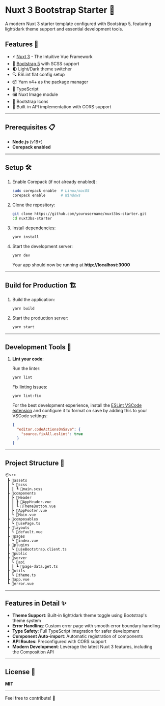 # Nuxt 3 Bootstrap Starter 🚀

A modern Nuxt 3 starter template configured with Bootstrap 5, featuring light/dark theme support and essential development tools.

## Features 🌟

- ⚡️ [Nuxt 3](https://nuxt.com/) - The Intuitive Vue Framework  
- 🎨 [Bootstrap 5](https://getbootstrap.com/) with SCSS support  
- 🌓 Light/Dark theme switcher  
- 🔍 ESLint flat config setup  
- 📦 Yarn v4+ as the package manager  
- 🎯 TypeScript
- 🖼️ Nuxt Image module  
- 🎉 Bootstrap Icons  
- 🔌 Built-in API implementation with CORS support

---

## Prerequisites 📋

- **Node.js** (v18+)  
- **Corepack enabled**  

---

## Setup 🛠️

1. Enable Corepack (if not already enabled):  

   ```bash
   sudo corepack enable  # Linux/macOS
   corepack enable       # Windows
   ```

2. Clone the repository:  

   ```bash
   git clone https://github.com/yourusername/nuxt3bs-starter.git
   cd nuxt3bs-starter
   ```

3. Install dependencies:  

   ```bash
   yarn install
   ```

4. Start the development server:  

   ```bash
   yarn dev
   ```

   Your app should now be running at **http://localhost:3000**

---

## Build for Production 🏗️

1. Build the application:  

   ```bash
   yarn build
   ```

2. Start the production server:  

   ```bash
   yarn start
   ```

---

## Development Tools 🔧

1. **Lint your code**:  

   Run the linter:  

   ```bash
   yarn lint
   ```

   Fix linting issues:  

   ```bash
   yarn lint:fix
   ```

   For the best development experience, install the [ESLint VSCode extension](https://marketplace.visualstudio.com/items?itemName=dbaeumer.vscode-eslint) and configure it to format on save by adding this to your VSCode settings:

   ```json
   {
     "editor.codeActionsOnSave": {
       "source.fixAll.eslint": true
     }
   }
   ```

---

## Project Structure 📁

```plaintext
📦src
 ┣ 📂assets
 ┃ ┗ 📂scss
 ┃ ┃ ┗ 📜main.scss
 ┣ 📂components
 ┃ ┣ 📂Header
 ┃ ┃ ┣ 📜AppHeader.vue
 ┃ ┃ ┗ 📜ThemeButton.vue
 ┃ ┣ 📜AppFooter.vue
 ┃ ┗ 📜Main.vue
 ┣ 📂composables
 ┃ ┗ 📜usePage.ts
 ┣ 📂layouts
 ┃ ┗ 📜default.vue
 ┣ 📂pages
 ┃ ┗ 📜index.vue
 ┣ 📂plugins
 ┃ ┗ 📜useBootstrap.client.ts
 ┣ 📂public
 ┣ 📂server
 ┃ ┗ 📂api
 ┃ ┃ ┗ 📜page-data.get.ts
 ┣ 📂utils
 ┃ ┗ 📜theme.ts
 ┣ 📜app.vue
 ┗ 📜error.vue
```

---

## Features in Detail ✨

- **Theme Support**: Built-in light/dark theme toggle using Bootstrap's theme system  
- **Error Handling**: Custom error page with smooth error boundary handling  
- **Type Safety**: Full TypeScript integration for safer development  
- **Component Auto-import**: Automatic registration of components  
- **API Routes**: Preconfigured with CORS support  
- **Modern Development**: Leverage the latest Nuxt 3 features, including the Composition API  

---

## License 📄

**MIT**

---

Feel free to contribute! 🤝